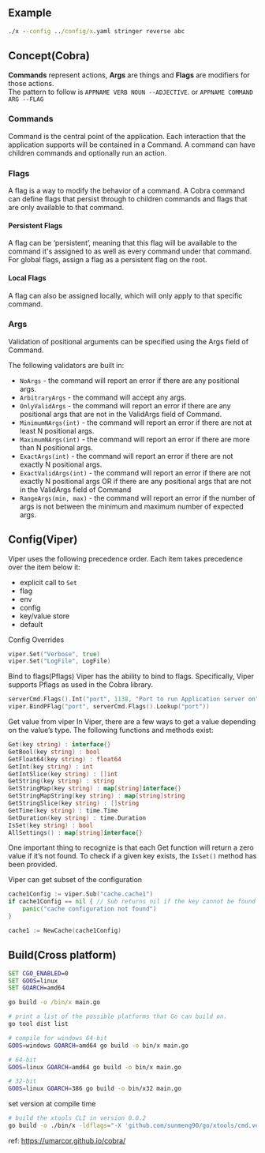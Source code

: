 ## Example

```cmd
./x --config ../config/x.yaml stringer reverse abc
```

## Concept(Cobra)

**Commands** represent actions, **Args** are things and **Flags** are modifiers for those actions.  
The pattern to follow is `APPNAME VERB NOUN --ADJECTIVE`. or `APPNAME COMMAND ARG --FLAG`

### Commands

Command is the central point of the application. Each interaction that the application supports will be contained in a
Command. A command can have children commands and optionally run an action.

### Flags

A flag is a way to modify the behavior of a command. A Cobra command can define flags that persist through to children
commands and flags that are only available to that command.

#### Persistent Flags

A flag can be ‘persistent’, meaning that this flag will be available to the command it's assigned to as well as every
command under that command. For global flags, assign a flag as a persistent flag on the root.

#### Local Flags

A flag can also be assigned locally, which will only apply to that specific command.

### Args

Validation of positional arguments can be specified using the Args field of Command.

The following validators are built in:

* `NoArgs` - the command will report an error if there are any positional args.
* `ArbitraryArgs` - the command will accept any args.
* `OnlyValidArgs` - the command will report an error if there are any positional args that are not in the ValidArgs
  field of
  Command.
* `MinimumNArgs(int)` - the command will report an error if there are not at least N positional args.
* `MaximumNArgs(int)` - the command will report an error if there are more than N positional args.
* `ExactArgs(int)` - the command will report an error if there are not exactly N positional args.
* `ExactValidArgs(int)` - the command will report an error if there are not exactly N positional args OR if there are
  any
  positional args that are not in the ValidArgs field of Command
* `RangeArgs(min, max)` - the command will report an error if the number of args is not between the minimum and maximum
  number of expected args.

## Config(Viper)

Viper uses the following precedence order. Each item takes precedence over the item below it:

* explicit call to `Set`
* flag
* env
* config
* key/value store
* default

Config Overrides

```go
viper.Set("Verbose", true)
viper.Set("LogFile", LogFile)
```

Bind to flags(Pflags)
Viper has the ability to bind to flags. Specifically, Viper supports Pflags as used in the Cobra library.

```go 
serverCmd.Flags().Int("port", 1138, "Port to run Application server on")
viper.BindPFlag("port", serverCmd.Flags().Lookup("port"))
```

Get value from viper
In Viper, there are a few ways to get a value depending on the value’s type. The following functions and methods exist:

```go
Get(key string) : interface{}
GetBool(key string) : bool
GetFloat64(key string) : float64
GetInt(key string) : int
GetIntSlice(key string) : []int
GetString(key string) : string
GetStringMap(key string) : map[string]interface{}
GetStringMapString(key string) : map[string]string
GetStringSlice(key string) : []string
GetTime(key string) : time.Time
GetDuration(key string) : time.Duration
IsSet(key string) : bool
AllSettings() : map[string]interface{}
```

One important thing to recognize is that each Get function will return a zero value if it’s not found. To check if a
given key exists, the `IsSet()` method has been provided.

Viper can get subset of the configuration

```go 
cache1Config := viper.Sub("cache.cache1")
if cache1Config == nil { // Sub returns nil if the key cannot be found
	panic("cache configuration not found")
}

cache1 := NewCache(cache1Config)
```

## Build(Cross platform)

```cmd
SET CGO_ENABLED=0
SET GOOS=linux
SET GOARCH=amd64

go build -o /bin/x main.go
```

```bash
# print a list of the possible platforms that Go can build on.
go tool dist list

# compile for windows 64-bit
GOOS=windows GOARCH=amd64 go build -o bin/x main.go

# 64-bit
GOOS=linux GOARCH=amd64 go build -o bin/x main.go

# 32-bit
GOOS=linux GOARCH=386 go build -o bin/x32 main.go
```

set version at compile time

```bash
# build the xtools CLI in version 0.0.2
go build -o ./bin/x -ldflags="-X 'github.com/sunmeng90/go/xtools/cmd.version=0.0.2'" main.go
```

ref:
https://umarcor.github.io/cobra/
